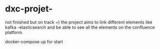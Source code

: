 # dxc-projet-
not finished but on track =) the project aims to link different elements like kafka -elasticsearch and be able to see all the elements on the confluence platform.

docker-compose up for start 
